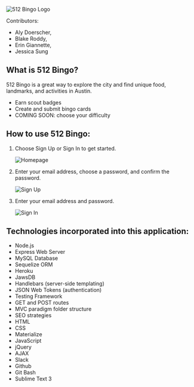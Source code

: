 ![512 Bingo Logo](https://cloud.githubusercontent.com/assets/18690072/20717314/b969dd64-b61a-11e6-8227-77fbba6cddda.png)

Contributors: 
* Aly Doerscher,
* Blake Roddy,
* Erin Giannette,
* Jessica Sung


## What is 512 Bingo?

512 Bingo is a great way to explore the city and find unique food, landmarks, and activities in Austin. 
* Earn scout badges 
* Create and submit bingo cards
* COMING SOON: choose your difficulty


## How to use 512 Bingo:
1. Choose Sign Up or Sign In to get started.

    ![Homepage](https://cloud.githubusercontent.com/assets/18690072/20720802/36e840e0-b626-11e6-83aa-254b001bc0a4.png)

2. Enter your email address, choose a password, and confirm the password.

    ![Sign Up](https://cloud.githubusercontent.com/assets/18690072/20720819/46293046-b626-11e6-9266-9b500b87103c.png)

3. Enter your email address and password.

    ![Sign In](https://cloud.githubusercontent.com/assets/18690072/20720837/5b9ede6c-b626-11e6-8bac-6727232309f7.png)


## Technologies incorporated into this application:
* Node.js
* Express Web Server
* MySQL Database
* Sequelize ORM
* Heroku
* JawsDB
* Handlebars (server-side templating)
* JSON Web Tokens (authentication)
* Testing Framework 
* GET and POST routes
* MVC paradigm folder structure
* SEO strategies
* HTML
* CSS
* Materialize
* JavaScript
* jQuery
* AJAX
* Slack
* Github
* Git Bash
* Sublime Text 3
